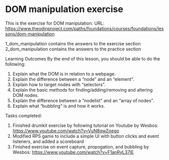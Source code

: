 # DOM manipulation exercise

This is the exercise for DOM manipulation. URL: https://www.theodinproject.com/paths/foundations/courses/foundations/lessons/dom-manipulation

1_dom_manipulation contains the answers to the exercise section  
2_dom_manipulation contains the answers to the practice section

Learning Outcomes
By the end of this lesson, you should be able to do the following:

1.	Explain what the DOM is in relation to a webpage.
2.	Explain the difference between a “node” and an “element”.
3.	Explain how to target nodes with “selectors”.
4.	Explain the basic methods for finding/adding/removing and altering DOM nodes.
5.	Explain the difference between a “nodelist” and an “array of nodes”.
6.	Explain what “bubbling” is and how it works.

Tasks completed:  
1. Finished drumkit exercise by following tutorial on Youtube by Wesbos: https://www.youtube.com/watch?v=VuN8qwZoego
2. Modified RPS game to include a simple UI with button clicks and event listeners, and added a scoreboard
3. Finished exercise on event capture, propogation, and bubbling by Wesbos: https://www.youtube.com/watch?v=F1anRyL37lE
